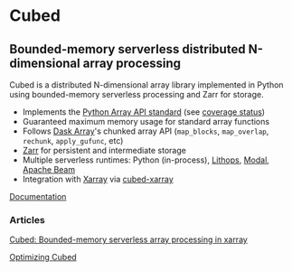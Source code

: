 # Cubed

## Bounded-memory serverless distributed N-dimensional array processing

Cubed is a distributed N-dimensional array library implemented in Python using bounded-memory serverless processing and Zarr for storage.

- Implements the [Python Array API standard](https://data-apis.org/array-api/latest/) (see [coverage status](./api_status.md))
- Guaranteed maximum memory usage for standard array functions
- Follows [Dask Array](https://docs.dask.org/en/stable/array.html)'s chunked array API (`map_blocks`, `map_overlap`, `rechunk`, `apply_gufunc`, etc)
- [Zarr](https://zarr.readthedocs.io/en/stable/) for persistent and intermediate storage
- Multiple serverless runtimes: Python (in-process), [Lithops](https://lithops-cloud.github.io/), [Modal](https://modal.com/), [Apache Beam](https://beam.apache.org/)
- Integration with [Xarray](https://xarray.dev/) via [cubed-xarray](https://github.com/xarray-contrib/cubed-xarray)

[Documentation](https://cubed-dev.github.io/cubed/)

### Articles

[Cubed: Bounded-memory serverless array processing in xarray](https://xarray.dev/blog/cubed-xarray)

[Optimizing Cubed](https://medium.com/pangeo/optimizing-cubed-7a0b8f65f5b7)
